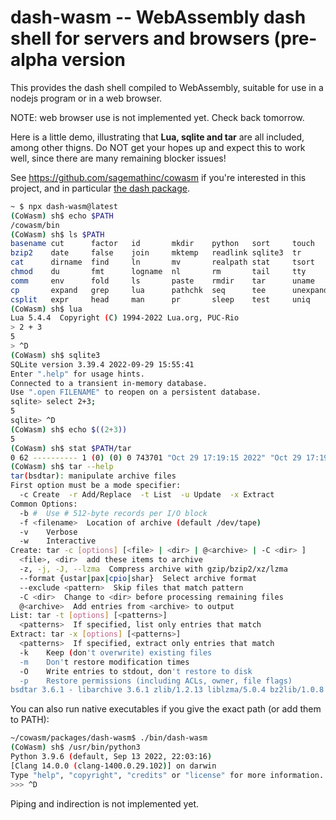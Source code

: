 # dash-wasm -- WebAssembly dash shell for servers and browsers (pre-alpha version

This provides the dash shell compiled to WebAssembly, suitable for use in a
nodejs program or in a web browser.

NOTE: web browser use is not implemented yet. Check back tomorrow.

Here is a little demo, illustrating that **Lua, sqlite and tar** are all
included, among other thigns. Do NOT get your hopes up and expect this to work 
well, since there are many remaining blocker issues!

See https://github.com/sagemathinc/cowasm if you're interested in this project, and
in particular [the dash package](https://github.com/sagemathinc/cowasm/tree/main/packages/dash).

```sh
~ $ npx dash-wasm@latest
(CoWasm) sh$ echo $PATH
/cowasm/bin
(CoWasm) sh$ ls $PATH
basename cut      factor   id       mkdir    python   sort     touch    viz
bzip2    date     false    join     mktemp   readlink sqlite3  tr       wc
cat      dirname  find     ln       mv       realpath stat     tsort    xargs
chmod    du       fmt      logname  nl       rm       tail     tty      yes
comm     env      fold     ls       paste    rmdir    tar      uname
cp       expand   grep     lua      pathchk  seq      tee      unexpand
csplit   expr     head     man      pr       sleep    test     uniq
(CoWasm) sh$ lua
Lua 5.4.4  Copyright (C) 1994-2022 Lua.org, PUC-Rio
> 2 + 3
5
> ^D
(CoWasm) sh$ sqlite3
SQLite version 3.39.4 2022-09-29 15:55:41
Enter ".help" for usage hints.
Connected to a transient in-memory database.
Use ".open FILENAME" to reopen on a persistent database.
sqlite> select 2+3;
5
sqlite> ^D
(CoWasm) sh$ echo $((2+3))
5
(CoWasm) sh$ stat $PATH/tar
0 62 ---------- 1 (0) (0) 0 743701 "Oct 29 17:19:15 2022" "Oct 29 17:19:15 2022" "Oct 29 17:19:15 2022" 0 0 /cowasm/bin/tar
(CoWasm) sh$ tar --help
tar(bsdtar): manipulate archive files
First option must be a mode specifier:
  -c Create  -r Add/Replace  -t List  -u Update  -x Extract
Common Options:
  -b #  Use # 512-byte records per I/O block
  -f <filename>  Location of archive (default /dev/tape)
  -v    Verbose
  -w    Interactive
Create: tar -c [options] [<file> | <dir> | @<archive> | -C <dir> ]
  <file>, <dir>  add these items to archive
  -z, -j, -J, --lzma  Compress archive with gzip/bzip2/xz/lzma
  --format {ustar|pax|cpio|shar}  Select archive format
  --exclude <pattern>  Skip files that match pattern
  -C <dir>  Change to <dir> before processing remaining files
  @<archive>  Add entries from <archive> to output
List: tar -t [options] [<patterns>]
  <patterns>  If specified, list only entries that match
Extract: tar -x [options] [<patterns>]
  <patterns>  If specified, extract only entries that match
  -k    Keep (don't overwrite) existing files
  -m    Don't restore modification times
  -O    Write entries to stdout, don't restore to disk
  -p    Restore permissions (including ACLs, owner, file flags)
bsdtar 3.6.1 - libarchive 3.6.1 zlib/1.2.13 liblzma/5.0.4 bz2lib/1.0.8 
```

You can also run native executables if you give the exact path (or add them to PATH):
```sh
~/cowasm/packages/dash-wasm$ ./bin/dash-wasm 
(CoWasm) sh$ /usr/bin/python3
Python 3.9.6 (default, Sep 13 2022, 22:03:16) 
[Clang 14.0.0 (clang-1400.0.29.102)] on darwin
Type "help", "copyright", "credits" or "license" for more information.
>>> ^D
```

Piping and indirection is not implemented yet.
